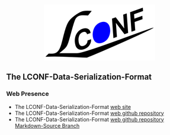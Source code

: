 <div align="center">
    <a href="http://lconf-data-serialization-format.github.io/">
        <img src="images/lconf-logo.png" alt="LCONF LOGO" title="The LCONF-Data-Serialization-Format Organization">
    </a>
</div>

## The LCONF-Data-Serialization-Format

### Web Presence

* The LCONF-Data-Serialization-Format [web site](http://lconf-data-serialization-format.github.io/)
* The LCONF-Data-Serialization-Format [web github repository](https://github.com/LCONF-Data-Serialization-Format/LCONF-Data-Serialization-Format.github.io/)
* The LCONF-Data-Serialization-Format [web github repository Markdown-Source Branch](https://github.com/LCONF-Data-Serialization-Format/LCONF-Data-Serialization-Format.github.io/tree/Markdown-Source/)
